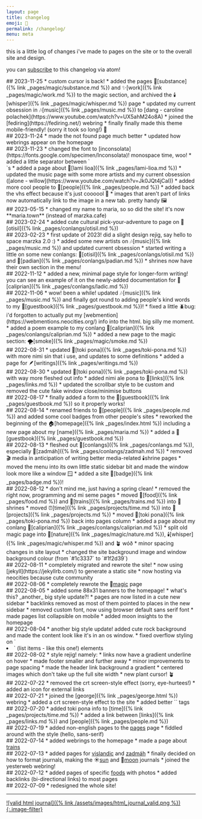 ```yaml
---
layout: page
title: changelog
emoji: 📜
permalink: /changelog/
menu: meta
---
```

this is a little log of changes i've made to pages on the site or to the overall site and design.

you can [subscribe](https://journal.miso.town/atom?url=https://maria.town/changelog) to this changelog via atom!

<article markdown="1">
## 2023-11-25
* custom cursor is back!
* added the pages 🍇[substance]({% link _pages/magic/substance.md %}) and ✨[work]({% link _pages/magic/work.md %}) to the magic section, and archived the 🕯️[whisper]({% link _pages/magic/whisper.md %}) page
* updated my current obsession in 🎶[music]({% link _pages/music.md %}) to [dang - caroline polachek](https://www.youtube.com/watch?v=UX5ahM24o8A)
* joined the [fediring](https://fediring.net/) webring
* finally finally made this theme mobile-friendly! (sorry it took so long!) 📱
</article>

<article markdown="1">
## 2023-11-24
* made the not found page much better
* updated how webrings appear on the homepage
</article>

<article markdown="1">
## 2023-11-23
* changed the font to [inconsolata](https://fonts.google.com/specimen/Inconsolata)! monospace time, woo!
* added a little separator between `<article>`s
* added a page about 🌈[lami lioa]({% link _pages/lami-lioa.md %})
* updated the music page with some more artists and my current obsession ([alone - willow](https://www.youtube.com/watch?v=Jk0JQt4jCaI))
* added more cool people to 💚[people]({% link _pages/people.md %})
* added back the vhs effect because it's just coooool 📼
* images that aren't part of links now automatically link to the image in a new tab. pretty handy 🖼️
</article>

<article markdown="1">
## 2023-05-15
* changed my name to maria, so so did the site! it's now **maria.town** (instead of marzka.cafe)
</article>

<article markdown="1">
## 2023-02-24
* added cute cultural pick-your-adventure to page on 🌾[otisil]({% link _pages/conlangs/otisil.md %})
</article>

<article markdown="1">
## 2023-02-23
* first update of 2023! did a slight design rejig, say hello to space marzka 2.0 :)
* added some new artists on 🎶[music]({% link _pages/music.md %}) and updated current obsession
* started writing a little on some new conlangs: 🌾[otisil]({% link _pages/conlangs/otisil.md %}) and 🌳[padian]({% link _pages/conlangs/padian.md %})
* shrines now have their own section in the menu!
</article>

<article markdown="1">
## 2022-11-12
* added a new, minimal page style for longer-form writing! you can see an example of it on the newly-added documentation for 🍑[caliprian]({% link _pages/conlangs/ladic.md %})
</article>

<article markdown="1">
## 2022-11-06
* wow! been a while! updated 🎶[music]({% link _pages/music.md %}) and finally got round to adding people's kind words to my 📘[guestbook]({% link _pages/guestbook.md %})!
* fixed a little 🪲bug: i'd forgotten to actually put my [webmention](https://webmentions.neocities.org/) info into the html. big silly me moment.
* added a poem example to my conlang 🍑[caliprian]({% link _pages/conlangs/caliprian.md %})
* added a new page to the magic section: 🌪️[smoke]({% link _pages/magic/smoke.md %})
</article>

<article markdown="1">
## 2022-08-31
* updated 🌱[toki pona]({% link _pages/toki-pona.md %}) with more nimi sin that i use, and updates to some definitions
* added a page for 🪶[writings]({% link _pages/writings.md %})
</article>

<article markdown="1">
## 2022-08-30
* updated 🌱[toki pona]({% link _pages/toki-pona.md %}) with way more fleshed out info
* added nimi ale pona to 🔗[links]({% link _pages/links.md %})
* updated the scrollbar style to be custom and removed the cute fake window close/minimise buttons
</article>

<article markdown="1">
## 2022-08-17
* finally added a form to the 📘[guestbook]({% link _pages/guestbook.md %}) so it properly works!
</article>

<article markdown="1">
## 2022-08-14
* renamed friends to 💚[people]({% link _pages/people.md %}) and added some cool badges from other people's sites
* reworked the beginning of the 🏠️[homepage]({% link _pages/index.html %}) including a new page about my [name]({% link _pages/maria.md %})
* added a 📘[guestbook]({% link _pages/guestbook.md %})
</article>

<article markdown="1">
## 2022-08-13
* fleshed out 🦜[conlangs]({% link _pages/conlangs.md %}), especially 🍵[zadmáh]({% link _pages/conlangs/zadmah.md %})
* removed 🎬️ media in anticipation of writing better media-related 🕯️shrine pages
* moved the menu into its own little static sidebar bit and made the window look more like a window 🪟
* added a site 🏅[badge]({% link _pages/badge.md %})!
</article>

<article markdown="1">
## 2022-08-12
* don't mind me, just having a spring clean!
    * removed the right now, programming and mi seme pages
    * moved 🍏[food]({% link _pages/food.md %}) and 🚅[trains]({% link _pages/trains.md %}) into 🍜shrines
    * moved ⏰[time]({% link _pages/projects/time.md %}) into 🎷[projects]({% link _pages/projects.md %})
    * moved 🌱[toki pona]({% link _pages/toki-pona.md %}) back into pages column
* added a page about my conlang 🍑[caliprian]({% link _pages/conlangs/caliprian.md %})
* split old magic page into 🌼[nature]({% link _pages/magic/nature.md %}), 🕯️[whisper]({% link _pages/magic/whisper.md %}) and 🪴 wóð
* minor spacing changes in site layout
* changed the site background image and window background colour (from `#1c3337` to `#1f2d39`)
</article>

<article markdown="1">
## 2022-08-11
* completely migrated and rewrote the site!
    * now using [jekyll](https://jekyllrb.com/) to generate a static site
    * now hosting via neocities because cute community
</article>

<article markdown="1">
## 2022-08-06
* completely rewrote the 🌿<a href="{% link _pages/magic/nature.md %}">magic</a> page
</article>

<article markdown="1">
## 2022-08-05
* added some 88x31 banners to the homepage!
* what's this? _another_ big style update?!
    * pages are now listed in a cute new sidebar
    * backlinks removed as most of them pointed to places in the new sidebar
    * removed custom font, now using browser default sans serif font
    * made pages list collapsible on mobile
* added moon insights to the homepage
</article>

<article markdown="1">
## 2022-08-04
* another big style update! added cute rock background and made the content look like it's in an os window.
* fixed overflow styling on `<li>` (list items - like this one!) elements
</article>

<article markdown="1">
## 2022-08-02
* style rejig! namely:
    * links now have a gradient underline on hover
    * made footer smaller and further away
    * minor improvements to page spacing
    * made the header link background a gradient
    * centered images which don't take up the full site width
    * new plant cursor! 🪴
</article>

<article markdown="1">
## 2022-07-22
* removed the crt screen-style effect (sorry, eye-hurtees!)
* added an icon for external links
</article>

<article markdown="1">
## 2022-07-21
* joined the [george]({% link _pages/george.html %}) webring
* added a crt screen-style effect to the site
* added better `<meta>` tags
</article>

<article markdown="1">
## 2022-07-20
* added toki pona info to [time]({% link _pages/projects/time.md %})
* added a link between [links]({% link _pages/links.md %}) and [people]({% link _pages/people.md %})
</article>

<article markdown="1">
## 2022-07-19
* added non-english pages to the <a href="/pages">pages</a> page
* fiddled around with the style (hello, sans-serif)
</article>

<article markdown="1">
## 2022-07-14
* added webrings to the homepage
* made a page about <a href="/trains">trains</a>
</article>

<article markdown="1">
## 2022-07-13
* added pages for <a href="/vislandic">vislandic</a> and <a href="/zadmah">zadmáh</a>
* finally decided on how to format journals, making the ☀️<a href="/journal/sun">sun</a> and 🌙<a href="/journal/moon">moon</a> journals
* joined the yesterweb webring!
</article>

<article markdown="1">
## 2022-07-12
* added pages of specific <a href="/food">foods</a> with photos
* added backlinks (bi-directional links) to most pages
</article>

<article markdown="1">
## 2022-07-09
* redesigned the whole site!
</article>

---

[![valid html journal]({% link /assets/images/html_journal_valid.png %}){:.image-filter}](https://journal.miso.town)